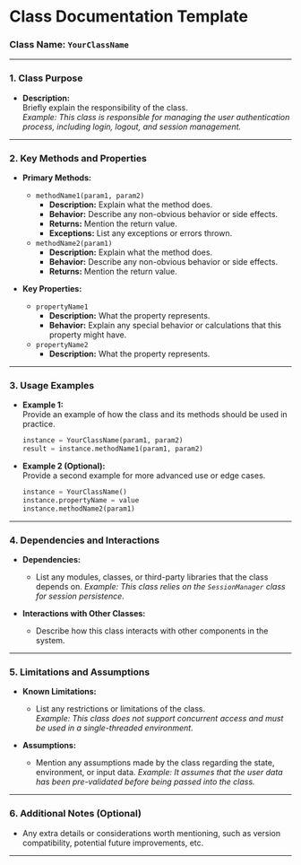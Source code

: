 # **Class Documentation Template**

### **Class Name:** `YourClassName`

---

### **1. Class Purpose**
- **Description:**  
  Briefly explain the responsibility of the class.  
  _Example: This class is responsible for managing the user authentication process, including login, logout, and session management._

---

### **2. Key Methods and Properties**
- **Primary Methods:**  
  - `methodName1(param1, param2)`  
    - **Description:** Explain what the method does.
    - **Behavior:** Describe any non-obvious behavior or side effects.
    - **Returns:** Mention the return value.
    - **Exceptions:** List any exceptions or errors thrown.
  - `methodName2(param1)`  
    - **Description:** Explain what the method does.
    - **Behavior:** Describe any non-obvious behavior or side effects.
    - **Returns:** Mention the return value.

- **Key Properties:**  
  - `propertyName1`  
    - **Description:** What the property represents.
    - **Behavior:** Explain any special behavior or calculations that this property might have.  
  - `propertyName2`  
    - **Description:** What the property represents.  

---

### **3. Usage Examples**
- **Example 1:**  
  Provide an example of how the class and its methods should be used in practice.

  ```python
  instance = YourClassName(param1, param2)
  result = instance.methodName1(param1, param2)
  ```

- **Example 2 (Optional):**  
  Provide a second example for more advanced use or edge cases.

  ```python
  instance = YourClassName()
  instance.propertyName = value
  instance.methodName2(param1)
  ```

---

### **4. Dependencies and Interactions**
- **Dependencies:**  
  - List any modules, classes, or third-party libraries that the class depends on.
    _Example: This class relies on the `SessionManager` class for session persistence._
  
- **Interactions with Other Classes:**  
  - Describe how this class interacts with other components in the system.

---

### **5. Limitations and Assumptions**
- **Known Limitations:**  
  - List any restrictions or limitations of the class.  
    _Example: This class does not support concurrent access and must be used in a single-threaded environment._

- **Assumptions:**  
  - Mention any assumptions made by the class regarding the state, environment, or input data.
    _Example: It assumes that the user data has been pre-validated before being passed into the class._

---

### **6. Additional Notes (Optional)**
- Any extra details or considerations worth mentioning, such as version compatibility, potential future improvements, etc.

---